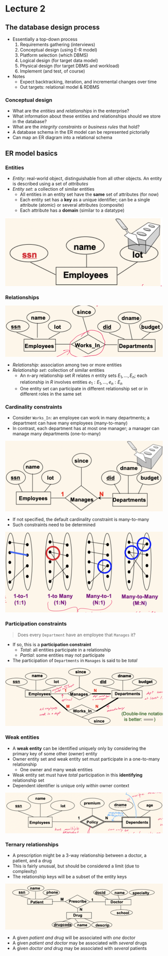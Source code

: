 # Lecture 2

## The database design process

- Essentially a top-down process
	1) Requirements gathering (interviews)
	2) Conceptual design (using E-R model)
	3) Platform selection (which DBMS)
	4) Logical design (for target data model)
	5) Physical design (for target DBMS and workload)
	6) Implement (and test, of course)
- Notes
	- Expect backtracking, iteration, and incremental changes over time
	- Out targets: relational model & RDBMS

### Conceptual design

- What are the *entities* and *relationships* in the enterprise?
- What information about these entities and relationships should we store in the database?
- What are the *integrity constraints* or *business rules* that hold?
- A database schema in the ER model can be represented pictorially
- Can map an ER diagram into a relational schema

## ER model basics

### Entities

- *Entity*: real-world object, distinguishable from all other objects. An entity is described using a set of *attributes*
- *Entity set*: a collection of similar entities
	- All entities in an entity set have the **same** set of attributes (for now)
	- Each entity set has a **key** as a unique identifier; can be a single attribute (atomic) or several attributes (composite)
	- Each attribute has a **domain** (similar to a datatype)

![ER Entity](./figures/er-entity.png)

### Relationships

![ER Relation](./figures/er-relation.png)

- *Relationship*: association among two or more entities
- *Relationship set*: collection of similar entities
	- An n-ary relationship set $R$ relates $n$ entity sets $E_{1},\, \dots ,\, E_{n}$; each relationship in $R$ involves entities $e_{1}:E_{1} ,\, \dots ,\, e_{n}:E_{n}$
	- One entity set can participate in different relationship set or in different roles in the same set

### Cardinality constraints

- Consider `Works_In`: an employee can work in many departments; a department can have many employees (many-to-many)
- In contrast, each department has at most one manager; a manager can manage many departments (one-to-many)

![Cardinality Constraint](./figures/cardinality-constraint.png)

- If not specified, the default cardinality constraint is many-to-many
- Such constraints need to be determined

![Constraint Types](./figures/constraint-types.png)

### Participation constraints

> Does every `Department` have an employee that `Manages` it?

- If so, this is a **participation constraint**
	- *Total*: all entities participate in a relationship
	- *Partial*: some entities may not participate
- The participation of `Departments` in `Manages` is said to be *total*

![ER Participation](./figures/er-participation.png)

### Weak entities

- A **weak entity** can be identified uniquely only by considering the primary key of some other (owner) entity
- Owner entity set and weak entity set must participate in a one-to-many relationship
	- One owner and many weak entities
- Weak entity set must have *total* participation in this **identifying** relationship set
- Dependent identifier is unique only *within* owner context 

![ER Weak Entity](./figures/er-weak-entity.png)

### Ternary relationships

- A prescription might be a 3-way relationship between a doctor, a patient, and a drug
- This is fairly unusual, but should be considered a limit (due to complexity)
- The relationship keys will be a subset of the entity keys

![ER 3 way](./figures/er-3-way.png)

- A given *patient and drug* will be associated with *one* doctor
- A given *patient and doctor* may be associated with *several* drugs
- A given *doctor and drug* may be associated with *several* patients